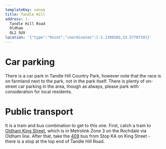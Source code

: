 ```yaml
---
templateKey: venue
title: Tandle Hill
address: |-
  Tandle Hill Road
  Oldham
  OL2 5UX
location: '{"type":"Point","coordinates":[-2.1399103,53.5770719]}'
---
```

# Car parking

There is a car park in Tandle Hill Country Park, however note that the race is on farmland next to the park, not in the park itself. There is plenty of on-street car parking in the area, though as always, please park with consideration for local residents.

# Public transport

It is a tram and bus combination to get to this one. First, catch a tram to [Oldham King Street](https://tfgm.com/public-transport/tram/stops/oldham-king-street-tram), which is in Metrolink Zone 3 on the Rochdale via Oldham line. After that, take the [409](https://tfgm.com/public-transport/bus/stops/1800ED15291/409) bus from Stop KA on King Street - there is a stop at the top end of Tandle Hill Road.
